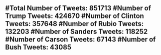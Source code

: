 #Total Number of Tweets: 851713 
#Number of Trump Tweets: 424670
#Number of Clinton Tweets: 357648
#Number of Rubio Tweets: 132203
#Number of Sanders Tweets: 118252
#Number of Carson Tweets: 67143
#Number of Bush Tweets: 43085
---
